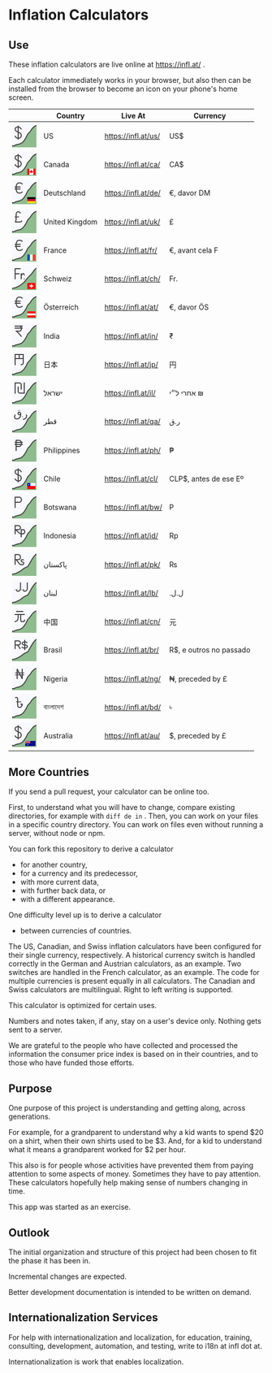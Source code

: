 # Inflation Calculators

## Use

These inflation calculators are live online at
https://infl.at/
.

Each calculator immediately works in your browser,
but also then
can be installed from the browser to become an icon on your phone's home screen.

| &#x2003; | Country | Live At | Currency |
| --- | --- | --- | --- |
| ![US icon](us/inflation-us.svg) | US | https://infl.at/us/ | US$ |
| ![CA icon](ca/inflation-ca.svg) | Canada | https://infl.at/ca/ | CA$ |
| ![DE icon](de/inflation-de.svg) | Deutschland | https://infl.at/de/ | €, davor DM |
| ![UK icon](uk/inflation-uk.svg) | United Kingdom | https://infl.at/uk/ | £ |
| ![FR icon](fr/inflation-fr.svg) | France | https://infl.at/fr/ | €, avant cela F |
| ![CH icon](ch/inflation-ch.svg) | Schweiz | https://infl.at/ch/ | Fr. |
| ![AT icon](at/inflation-at.svg) | Österreich | https://infl.at/at/ | €, davor ÖS |
| ![IN icon](in/inflation-in.svg) | India | https://infl.at/in/ | ₹ |
| ![JP icon](jp/inflation-jp.svg) | 日本 | https://infl.at/jp/ | 円 |
| ![IL icon](il/inflation-il.svg) | ישראל | https://infl.at/il/ | &#x2067;₪ אחרי ל״י&#x2069; |
| ![QA icon](qa/inflation-qa.svg) | قطر | https://infl.at/qa/ | ر.ق |
| ![PH icon](ph/inflation-ph.svg) | Philippines | https://infl.at/ph/ | ₱ |
| ![CL icon](cl/inflation-cl.svg) | Chile | https://infl.at/cl/ | CLP$, antes de ese Eº |
| ![BW icon](bw/inflation-bw.svg) | Botswana | https://infl.at/bw/ | P |
| ![ID icon](id/inflation-id.svg) | Indonesia | https://infl.at/id/ | Rp |
| ![PK icon](pk/inflation-pk.svg) | پاکستان | https://infl.at/pk/ | ₨ |
| ![LB icon](lb/inflation-lb.svg) | لبنان | https://infl.at/lb/ | ⁧ل.ل.⁩ |
| ![CN icon](cn/inflation-cn.svg) | 中国 | https://infl.at/cn/ | 元 |
| ![BR icon](br/inflation-br.svg) | Brasil | https://infl.at/br/ | R$, e outros no passado |
| ![NG icon](ng/inflation-ng.svg) | Nigeria | https://infl.at/ng/ | ₦, preceded by £ |
| ![BD icon](bd/inflation-bd.svg) | বাংলাদেশ | https://infl.at/bd/ | ৳ |
| ![AU icon](au/inflation-au.svg) | Australia | https://infl.at/au/ | $, preceded by £ |

## More Countries

If you send a pull request, your calculator can be online too.

First, to understand what you will have to change, compare existing directories,
for example with `diff de in` .
Then, you can work on your files in a specific country directory.
You can work on files even without running a server, without node or npm.

You can fork this repository to derive a calculator

- for another country,
- for a currency and its predecessor,
- with more current data,
- with further back data, or
- with a different appearance.

One difficulty level up is to derive a calculator

- between currencies of countries.

The US, Canadian, and Swiss inflation calculators have been configured for their
single currency, respectively.
A historical currency switch is handled correctly in the German and Austrian
calculators, as an example.
Two switches are handled in the French calculator, as an example.
The code for multiple currencies is present equally in all calculators.
The Canadian and Swiss calculators are multilingual.
Right to left writing is supported.

This calculator is optimized for certain uses.

Numbers and notes taken, if any, stay on a user's device only.
Nothing gets sent to a server.

We are grateful to the people who have collected and processed the
information the consumer price index is based on in their countries,
and to those who have funded those efforts.

## Purpose

One purpose of this project is understanding and getting along,
across generations.

For example,
for a grandparent to understand why a kid wants to spend $20 on a shirt,
when their own shirts used to be $3.
And, for a kid to understand what it means a grandparent worked for $2 per hour.

This also is for people whose activities have prevented them from
paying attention to some aspects of money.
Sometimes they have to pay attention.
These calculators hopefully help making sense of numbers changing in time.

This app was started as an exercise.

## Outlook

The initial organization and structure of this project had been chosen to fit
the phase it has been in.

Incremental changes are expected.

Better development documentation is intended to be written on demand.

## Internationalization Services

For help with internationalization and localization,
for education, training, consulting, development, automation, and testing,
write to i18n at infl dot at.

Internationalization is work that enables localization.

